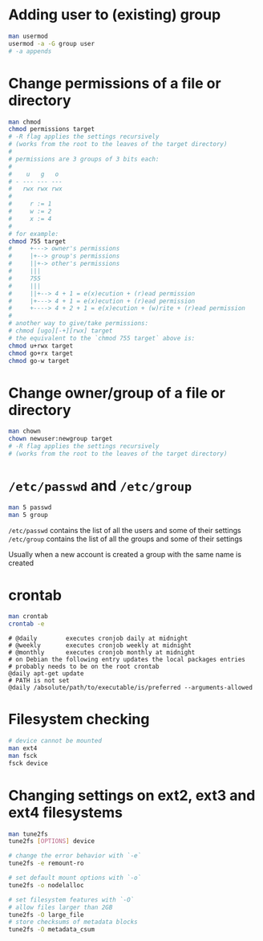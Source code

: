 # Adding user to (existing) group

```sh
man usermod
usermod -a -G group user
# -a appends
```

# Change permissions of a file or directory

```sh
man chmod
chmod permissions target
# -R flag applies the settings recursively
# (works from the root to the leaves of the target directory)
# 
# permissions are 3 groups of 3 bits each:
# 
#    u   g   o
# - --- --- ---
#   rwx rwx rwx
# 
#     r := 1
#     w := 2
#     x := 4
# 
# for example:
chmod 755 target
#     +---> owner's permissions
#     |+--> group's permissions
#     ||+-> other's permissions
#     |||
#     755
#     |||
#     ||+--> 4 + 1 = e(x)ecution + (r)ead permission
#     |+---> 4 + 1 = e(x)ecution + (r)ead permission
#     +----> 4 + 2 + 1 = e(x)ecution + (w)rite + (r)ead permission
#
# another way to give/take permissions:
# chmod [ugo][-+][rwx] target
# the equivalent to the `chmod 755 target` above is:
chmod u+rwx target
chmod go+rx target
chmod go-w target
```

# Change owner/group of a file or directory

```sh
man chown
chown newuser:newgroup target
# -R flag applies the settings recursively
# (works from the root to the leaves of the target directory)
```

# `/etc/passwd` and `/etc/group`

```sh
man 5 passwd
man 5 group
```

`/etc/passwd` contains the list of all the users and some of their settings
`/etc/group` contains the list of all the groups and some of their settings

Usually when a new account is created a group with the same name is created

# crontab

```sh
man crontab
crontab -e
```

```crontab
# @daily        executes cronjob daily at midnight
# @weekly       executes cronjob weekly at midnight
# @monthly      executes cronjob monthly at midnight
# on Debian the following entry updates the local packages entries
# probably needs to be on the root crontab
@daily apt-get update
# PATH is not set
@daily /absolute/path/to/executable/is/preferred --arguments-allowed
```

# Filesystem checking

```sh
# device cannot be mounted
man ext4
man fsck
fsck device
```

# Changing settings on ext2, ext3 and ext4 filesystems

```sh
man tune2fs
tune2fs [OPTIONS] device

# change the error behavior with `-e`
tune2fs -e remount-ro

# set default mount options with `-o`
tune2fs -o nodelalloc

# set filesystem features with `-O`
# allow files larger than 2GB
tune2fs -O large_file
# store checksums of metadata blocks
tune2fs -O metadata_csum
```
